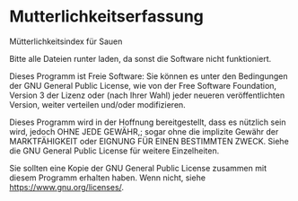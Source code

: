# Mutterlichkeitserfassung
Mütterlichkeitsindex für Sauen

Bitte alle Dateien runter laden, da sonst die Software nicht funktioniert. 







Dieses Programm ist Freie Software: Sie können es unter den Bedingungen
der GNU General Public License, wie von der Free Software Foundation,
Version 3 der Lizenz oder (nach Ihrer Wahl) jeder neueren
veröffentlichten Version, weiter verteilen und/oder modifizieren.

Dieses Programm wird in der Hoffnung bereitgestellt, dass es nützlich sein wird, jedoch
OHNE JEDE GEWÄHR,; sogar ohne die implizite
Gewähr der MARKTFÄHIGKEIT oder EIGNUNG FÜR EINEN BESTIMMTEN ZWECK.
Siehe die GNU General Public License für weitere Einzelheiten.

Sie sollten eine Kopie der GNU General Public License zusammen mit diesem
Programm erhalten haben. Wenn nicht, siehe <https://www.gnu.org/licenses/>.

